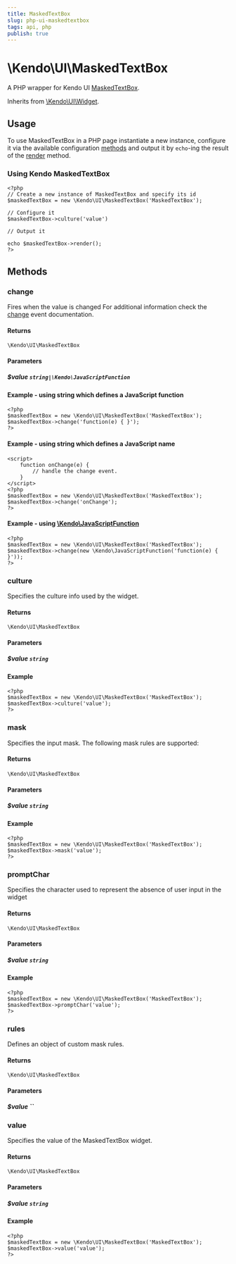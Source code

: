 ```yaml
---
title: MaskedTextBox
slug: php-ui-maskedtextbox
tags: api, php
publish: true
---
```


# \Kendo\UI\MaskedTextBox

A PHP wrapper for Kendo UI [MaskedTextBox](/kendo-ui/api/web/maskedtextbox).

Inherits from [\Kendo\UI\Widget](/kendo-ui/api/wrappers/php/Kendo/UI/Widget).

## Usage

To use MaskedTextBox in a PHP page instantiate a new instance, configure it via the available
configuration [methods](#methods) and output it by `echo`-ing the result of the [render](/kendo-ui/api/wrappers/php/Kendo/UI/Widget#render) method.

### Using Kendo MaskedTextBox

    <?php
    // Create a new instance of MaskedTextBox and specify its id
    $maskedTextBox = new \Kendo\UI\MaskedTextBox('MaskedTextBox');

    // Configure it
    $maskedTextBox->culture('value')

    // Output it

    echo $maskedTextBox->render();
    ?>


## Methods

### change
Fires when the value is changed
For additional information check the [change](/kendo-ui/api/web/maskedtextbox#events-change) event documentation.

#### Returns
`\Kendo\UI\MaskedTextBox`

#### Parameters

##### $value `string|\Kendo\JavaScriptFunction`

#### Example - using string which defines a JavaScript function

    <?php
    $maskedTextBox = new \Kendo\UI\MaskedTextBox('MaskedTextBox');
    $maskedTextBox->change('function(e) { }');
    ?>

#### Example - using string which defines a JavaScript name
    <script>
        function onChange(e) {
            // handle the change event.
        }
    </script>
    <?php
    $maskedTextBox = new \Kendo\UI\MaskedTextBox('MaskedTextBox');
    $maskedTextBox->change('onChange');
    ?>

#### Example - using [\Kendo\JavaScriptFunction](/kendo-ui/api/wrappers/php/kendo/javascriptfunction)

    <?php
    $maskedTextBox = new \Kendo\UI\MaskedTextBox('MaskedTextBox');
    $maskedTextBox->change(new \Kendo\JavaScriptFunction('function(e) { }'));
    ?>

### culture
Specifies the culture info used by the widget.

#### Returns
`\Kendo\UI\MaskedTextBox`

#### Parameters

##### $value `string`



#### Example 
    <?php
    $maskedTextBox = new \Kendo\UI\MaskedTextBox('MaskedTextBox');
    $maskedTextBox->culture('value');
    ?>

### mask
Specifies the input mask. The following mask rules are supported:

#### Returns
`\Kendo\UI\MaskedTextBox`

#### Parameters

##### $value `string`



#### Example 
    <?php
    $maskedTextBox = new \Kendo\UI\MaskedTextBox('MaskedTextBox');
    $maskedTextBox->mask('value');
    ?>

### promptChar
Specifies the character used to represent the absence of user input in the widget

#### Returns
`\Kendo\UI\MaskedTextBox`

#### Parameters

##### $value `string`



#### Example 
    <?php
    $maskedTextBox = new \Kendo\UI\MaskedTextBox('MaskedTextBox');
    $maskedTextBox->promptChar('value');
    ?>

### rules
Defines an object of custom mask rules.

#### Returns
`\Kendo\UI\MaskedTextBox`

#### Parameters

##### $value ``



### value
Specifies the value of the MaskedTextBox widget.

#### Returns
`\Kendo\UI\MaskedTextBox`

#### Parameters

##### $value `string`



#### Example 
    <?php
    $maskedTextBox = new \Kendo\UI\MaskedTextBox('MaskedTextBox');
    $maskedTextBox->value('value');
    ?>

